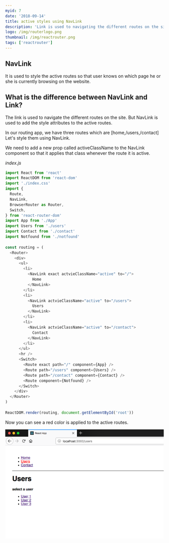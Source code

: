 ```yaml
---
myid: 7
date: '2018-09-14'
title: active styles using NavLink
description: 'Link is used to navigating the different routes on the site. But NavLink is used to add the style attributes to the active routes. In our routing app, we have three routes which are home'
logo: /img/routerlogo.png
thumbnail: /img/reactrouter.png
tags: ['reactrouter']
---
```


## NavLink

It is used to style the active routes so that user knows on which page he or she is currently browsing on the website.

## What is the difference between NavLink and Link?

The link is used to navigate the different routes on the site. But NavLink is used to add the style attributes to the active routes.

In our routing app, we have three routes which are [home,/users,/contact] Let's style them using NavLink.

We need to add a new prop called activeClassName to the NavLink component so that it applies that class whenever the route it is active.

_index.js_

```js
import React from 'react'
import ReactDOM from 'react-dom'
import './index.css'
import {
  Route,
  NavLink,
  BrowserRouter as Router,
  Switch,
} from 'react-router-dom'
import App from './App'
import Users from './users'
import Contact from './contact'
import Notfound from './notfound'

const routing = (
  <Router>
    <div>
      <ul>
        <li>
          <NavLink exact actvieClassName="active" to="/">
            Home
          </NavLink>
        </li>
        <li>
          <NavLink actvieClassName="active" to="/users">
            Users
          </NavLink>
        </li>
        <li>
          <NavLink actvieClassName="active" to="/contact">
            Contact
          </NavLink>
        </li>
      </ul>
      <hr />
      <Switch>
        <Route exact path="/" component={App} />
        <Route path="/users" component={Users} />
        <Route path="/contact" component={Contact} />
        <Route component={Notfound} />
      </Switch>
    </div>
  </Router>
)

ReactDOM.render(routing, document.getElementById('root'))
```

Now you can see a red color is applied to the active routes.

![navlink react router](./activestyle.png)
